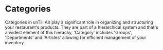 # Categories

Categories in unTill Air play a significant role in organizing and structuring your restaurant's products. They are part of a hierarchical system and that's a widest element of this hierachy, 'Category' includes 'Groups', 'Departments' and 'Articles' allowing for efficient management of your inventory.

